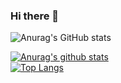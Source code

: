 ### Hi there 👋
![Anurag's GitHub stats](https://github-readme-stats.vercel.app/api?username=4060E055&show_icons=true&theme=radical)


[![Anurag's github stats](https://github-readme-stats.vercel.app/api?username=4060E055&theme=gruvbox)](https://github.com/USERNAME/github-readme-stats)  
[![Top Langs](https://github-readme-stats.vercel.app/api/top-langs/?username=4060E055&layout=compact&theme=gruvbox)](https://github.com/USERNAME/github-readme-stats)

<!--
**4060E055/4060E055** is a ✨ _special_ ✨ repository because its `README.md` (this file) appears on your GitHub profile.

Here are some ideas to get you started:



- 🔭 I’m currently working on ...
- 🌱 I’m currently learning ...
- 👯 I’m looking to collaborate on ...
- 🤔 I’m looking for help with ...
- 💬 Ask me about ...
- 📫 How to reach me: ...
- 😄 Pronouns: ...
- ⚡ Fun fact: ...
-->
